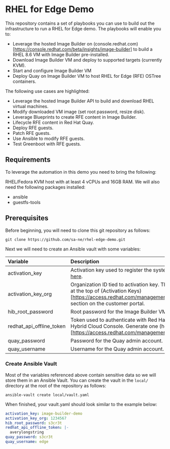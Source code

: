 # RHEL for Edge Demo

This repository contains a set of playbooks you can use to build out the infrastructure to run a RHEL for Edge demo. The playbooks will enable you to:

* Leverage the hosted Image Builder on (console.redhat.com)[https://console.redhat.com/beta/insights/image-builder] to build a RHEL 8.6 VM with Image Builder pre-installed.
* Download Image Builder VM and deploy to supported targets (currently KVM).
* Start and configure Image Builder VM
* Deploy Quay on Image Builder VM to host RHEL for Edge (RFE) OSTree containers.

The following use cases are highlighted:

* Leverage the hosted Image Builder API to build and download RHEL virtual machines.
* Modify downloaded VM image (set root password, resize disk).
* Leverage Blueprints to create RFE content in Image Builder.
* Lifecycle RFE content in Red Hat Quay.
* Deploy RFE guests.
* Patch RFE guests.
* Use Ansible to modify RFE guests.
* Test Greenboot with RFE guests.

## Requirements

To leverage the automation in this demo you need to bring the following:

RHEL/Fedora KVM host with at least 4 vCPUs and 16GB RAM. We will also need the following packages installed:

* ansible
* guestfs-tools

## Prerequisites

Before beginning, you will need to clone this git repository as follows:

```shell
git clone https://github.com/sa-ne/rhel-edge-demo.git
```

Next we will need to create an Ansible vault with some variables:

|Variable|Description|
|:---|:---|
|activation_key|Activation key used to register the system. Create one [here](https://access.redhat.com/management/activation_keys).|
|activation_key_org|Organization ID tied to activation key. This can be found at the top of (Activation Keys)[https://access.redhat.com/management/activation_keys] section on the customer portal.|
|hib_root_password|Root password for the Image Builder VM.|
|redhat_api_offline_token|Token used to authenticate with Red Hat APIs in the Hybrid Cloud Console. Generate one (here)[https://access.redhat.com/management/api].|
|quay_password|Password for the Quay admin account.|
|quay_username|Username for the Quay admin account.|


### Create Ansible Vault

Most of the variables referenced above contain sensitive data so we will store them in an Ansible Vault. You can create the vault in the `local/` directory at the root of the repository as follows:

```shell
ansible-vault create local/vault.yaml
```

When finished, your vault.yaml should look similar to the example below:

```yaml
activation_key: image-builder-demo
activation_key_org: 1234567
hib_root_password: s3cr3t
redhat_api_offline_token: |-
  averylongstring
quay_password: s3cr3t
quay_username: edge
```
